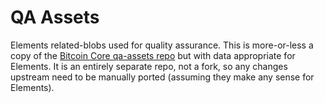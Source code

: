 # QA Assets

Elements related-blobs used for quality assurance. This is more-or-less a copy
of the [Bitcoin Core qa-assets repo](https://github.com/bitcoin-core/qa-assets)
but with data appropriate for Elements. It is an entirely separate repo, not a
fork, so any changes upstream need to be manually ported (assuming they make
any sense for Elements).

